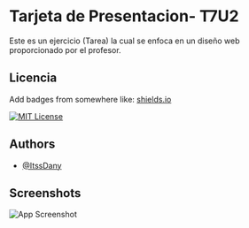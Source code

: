 
# Tarjeta de Presentacion- T7U2

Este es un ejercicio (Tarea) la cual se enfoca en un diseño web proporcionado por el profesor.

## Licencia

Add badges from somewhere like: [shields.io](https://shields.io/)

[![MIT License](https://img.shields.io/badge/License-MIT-green.svg)](https://choosealicense.com/licenses/mit/)

## Authors

- [@ItssDany](https://github.com/ItssDany)


## Screenshots

![App Screenshot](https://drive.google.com/file/d/1A86xPb6KM8oVGGQOWTLkhSe2v9pE2IKp/view?usp=sharing)

